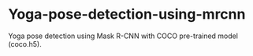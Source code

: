 # Yoga-pose-detection-using-mrcnn
Yoga pose detection using Mask R-CNN with COCO pre-trained model (coco.h5).
